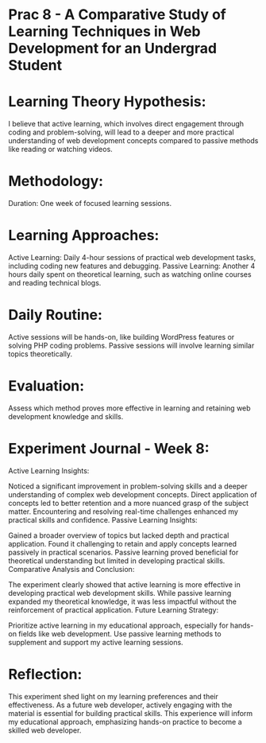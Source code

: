 # Prac 8 - A Comparative Study of Learning Techniques in Web Development for an Undergrad Student

# Learning Theory Hypothesis:
I believe that active learning, which involves direct engagement through coding and problem-solving, will lead to a deeper and more practical understanding of web development concepts compared to passive methods like reading or watching videos.

# Methodology:
Duration: One week of focused learning sessions.
# Learning Approaches:
Active Learning: Daily 4-hour sessions of practical web development tasks, including coding new features and debugging.
Passive Learning: Another 4 hours daily spent on theoretical learning, such as watching online courses and reading technical blogs.
# Daily Routine:
Active sessions will be hands-on, like building WordPress features or solving PHP coding problems.
Passive sessions will involve learning similar topics theoretically.
# Evaluation:
Assess which method proves more effective in learning and retaining web development knowledge and skills.

# Experiment Journal - Week 8:
Active Learning Insights:

Noticed a significant improvement in problem-solving skills and a deeper understanding of complex web development concepts.
Direct application of concepts led to better retention and a more nuanced grasp of the subject matter.
Encountering and resolving real-time challenges enhanced my practical skills and confidence.
Passive Learning Insights:

Gained a broader overview of topics but lacked depth and practical application.
Found it challenging to retain and apply concepts learned passively in practical scenarios.
Passive learning proved beneficial for theoretical understanding but limited in developing practical skills.
Comparative Analysis and Conclusion:

The experiment clearly showed that active learning is more effective in developing practical web development skills.
While passive learning expanded my theoretical knowledge, it was less impactful without the reinforcement of practical application.
Future Learning Strategy:

Prioritize active learning in my educational approach, especially for hands-on fields like web development.
Use passive learning methods to supplement and support my active learning sessions.


# Reflection:
This experiment shed light on my learning preferences and their effectiveness. As a future web developer, actively engaging with the material is essential for building practical skills. This experience will inform my educational approach, emphasizing hands-on practice to become a skilled web developer.
